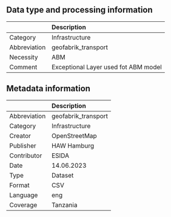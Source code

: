 ## Data type and processing information 

|              | Description                          |
|:-------------|:-------------------------------------|
| Category     | Infrastructure                       |
| Abbreviation | geofabrik_transport                  |
| Necessity    | ABM                                  |
| Comment      | Exceptional Layer used fot ABM model |

## Metadata information 

|              | Description         |
|:-------------|:--------------------|
| Abbreviation | geofabrik_transport |
| Category     | Infrastructure      |
| Creator      | OpenStreetMap       |
| Publisher    | HAW Hamburg         |
| Contributor  | ESIDA               |
| Date         | 14.06.2023          |
| Type         | Dataset             |
| Format       | CSV                 |
| Language     | eng                 |
| Coverage     | Tanzania            |